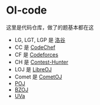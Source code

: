 # OI-code

这里是代码仓库，做了的题基本都在这

- LG, LGT, LGP 是 [洛谷](https://www.luogu.org/)
- CC 是 [CodeChef](http://www.codechef.com/)
- CF 是 [Codeforces](https://codeforces.com/)
- CH 是 [Contest-Hunter](http://contest-hunter.org:83)
- LOJ 是 [LibreOJ](https://loj.ac/)
- Comet 是 [CometOJ](https://cometoj.com/)
- [POJ](http://poj.org/)
- [BZOJ](https://www.lydsy.com/)
- [UVa](https://uva.onlinejudge.org/)
